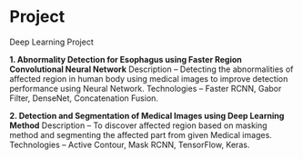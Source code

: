 # Project

Deep Learning Project 


**1. Abnormality Detection for Esophagus using Faster Region Convolutional Neural Network**
     Description – Detecting the abnormalities of affected region in human body using medical images to improve detection performance using Neural Network.
     Technologies – Faster RCNN, Gabor Filter, DenseNet, Concatenation Fusion.

**2. Detection and Segmentation of Medical Images using Deep Learning Method**
     Description – To discover affected region based on masking method and segmenting the affected part from given Medical images.
     Technologies – Active Contour, Mask RCNN, TensorFlow, Keras.

